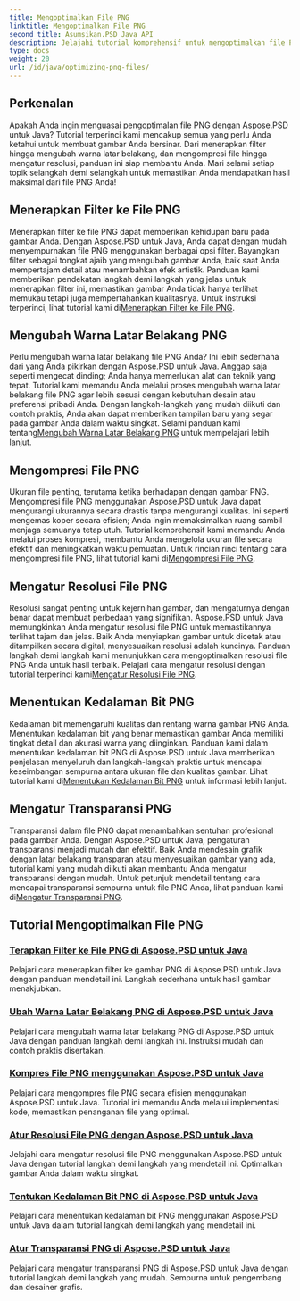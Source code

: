 ```yaml
---
title: Mengoptimalkan File PNG
linktitle: Mengoptimalkan File PNG
second_title: Asumsikan.PSD Java API
description: Jelajahi tutorial komprehensif untuk mengoptimalkan file PNG menggunakan Aspose.PSD untuk Java, yang mencakup filter, perubahan warna latar belakang, kompresi, resolusi, kedalaman bit, dan transparansi.
type: docs
weight: 20
url: /id/java/optimizing-png-files/
---
```

## Perkenalan

Apakah Anda ingin menguasai pengoptimalan file PNG dengan Aspose.PSD untuk Java? Tutorial terperinci kami mencakup semua yang perlu Anda ketahui untuk membuat gambar Anda bersinar. Dari menerapkan filter hingga mengubah warna latar belakang, dan mengompresi file hingga mengatur resolusi, panduan ini siap membantu Anda. Mari selami setiap topik selangkah demi selangkah untuk memastikan Anda mendapatkan hasil maksimal dari file PNG Anda!

## Menerapkan Filter ke File PNG

Menerapkan filter ke file PNG dapat memberikan kehidupan baru pada gambar Anda. Dengan Aspose.PSD untuk Java, Anda dapat dengan mudah menyempurnakan file PNG menggunakan berbagai opsi filter. Bayangkan filter sebagai tongkat ajaib yang mengubah gambar Anda, baik saat Anda mempertajam detail atau menambahkan efek artistik. Panduan kami memberikan pendekatan langkah demi langkah yang jelas untuk menerapkan filter ini, memastikan gambar Anda tidak hanya terlihat memukau tetapi juga mempertahankan kualitasnya. Untuk instruksi terperinci, lihat tutorial kami di[Menerapkan Filter ke File PNG](./apply-filters-png-files/).

## Mengubah Warna Latar Belakang PNG

Perlu mengubah warna latar belakang file PNG Anda? Ini lebih sederhana dari yang Anda pikirkan dengan Aspose.PSD untuk Java. Anggap saja seperti mengecat dinding; Anda hanya memerlukan alat dan teknik yang tepat. Tutorial kami memandu Anda melalui proses mengubah warna latar belakang file PNG agar lebih sesuai dengan kebutuhan desain atau preferensi pribadi Anda. Dengan langkah-langkah yang mudah diikuti dan contoh praktis, Anda akan dapat memberikan tampilan baru yang segar pada gambar Anda dalam waktu singkat. Selami panduan kami tentang[Mengubah Warna Latar Belakang PNG](./change-png-background-color/) untuk mempelajari lebih lanjut.

## Mengompresi File PNG

Ukuran file penting, terutama ketika berhadapan dengan gambar PNG. Mengompresi file PNG menggunakan Aspose.PSD untuk Java dapat mengurangi ukurannya secara drastis tanpa mengurangi kualitas. Ini seperti mengemas koper secara efisien; Anda ingin memaksimalkan ruang sambil menjaga semuanya tetap utuh. Tutorial komprehensif kami memandu Anda melalui proses kompresi, membantu Anda mengelola ukuran file secara efektif dan meningkatkan waktu pemuatan. Untuk rincian rinci tentang cara mengompresi file PNG, lihat tutorial kami di[Mengompresi File PNG](./compress-png-files/).

## Mengatur Resolusi File PNG

 Resolusi sangat penting untuk kejernihan gambar, dan mengaturnya dengan benar dapat membuat perbedaan yang signifikan. Aspose.PSD untuk Java memungkinkan Anda mengatur resolusi file PNG untuk memastikannya terlihat tajam dan jelas. Baik Anda menyiapkan gambar untuk dicetak atau ditampilkan secara digital, menyesuaikan resolusi adalah kuncinya. Panduan langkah demi langkah kami menunjukkan cara mengoptimalkan resolusi file PNG Anda untuk hasil terbaik. Pelajari cara mengatur resolusi dengan tutorial terperinci kami[Mengatur Resolusi File PNG](./set-png-file-resolution/).

## Menentukan Kedalaman Bit PNG

 Kedalaman bit memengaruhi kualitas dan rentang warna gambar PNG Anda. Menentukan kedalaman bit yang benar memastikan gambar Anda memiliki tingkat detail dan akurasi warna yang diinginkan. Panduan kami dalam menentukan kedalaman bit PNG di Aspose.PSD untuk Java memberikan penjelasan menyeluruh dan langkah-langkah praktis untuk mencapai keseimbangan sempurna antara ukuran file dan kualitas gambar. Lihat tutorial kami di[Menentukan Kedalaman Bit PNG](./specify-png-bit-depth/) untuk informasi lebih lanjut.

## Mengatur Transparansi PNG

 Transparansi dalam file PNG dapat menambahkan sentuhan profesional pada gambar Anda. Dengan Aspose.PSD untuk Java, pengaturan transparansi menjadi mudah dan efektif. Baik Anda mendesain grafik dengan latar belakang transparan atau menyesuaikan gambar yang ada, tutorial kami yang mudah diikuti akan membantu Anda mengatur transparansi dengan mudah. Untuk petunjuk mendetail tentang cara mencapai transparansi sempurna untuk file PNG Anda, lihat panduan kami di[Mengatur Transparansi PNG](./set-png-transparency/).

## Tutorial Mengoptimalkan File PNG
### [Terapkan Filter ke File PNG di Aspose.PSD untuk Java](./apply-filters-png-files/)
Pelajari cara menerapkan filter ke gambar PNG di Aspose.PSD untuk Java dengan panduan mendetail ini. Langkah sederhana untuk hasil gambar menakjubkan.
### [Ubah Warna Latar Belakang PNG di Aspose.PSD untuk Java](./change-png-background-color/)
Pelajari cara mengubah warna latar belakang PNG di Aspose.PSD untuk Java dengan panduan langkah demi langkah ini. Instruksi mudah dan contoh praktis disertakan.
### [Kompres File PNG menggunakan Aspose.PSD untuk Java](./compress-png-files/)
Pelajari cara mengompres file PNG secara efisien menggunakan Aspose.PSD untuk Java. Tutorial ini memandu Anda melalui implementasi kode, memastikan penanganan file yang optimal.
### [Atur Resolusi File PNG dengan Aspose.PSD untuk Java](./set-png-file-resolution/)
Jelajahi cara mengatur resolusi file PNG menggunakan Aspose.PSD untuk Java dengan tutorial langkah demi langkah yang mendetail ini. Optimalkan gambar Anda dalam waktu singkat.
### [Tentukan Kedalaman Bit PNG di Aspose.PSD untuk Java](./specify-png-bit-depth/)
Pelajari cara menentukan kedalaman bit PNG menggunakan Aspose.PSD untuk Java dalam tutorial langkah demi langkah yang mendetail ini.
### [Atur Transparansi PNG di Aspose.PSD untuk Java](./set-png-transparency/)
Pelajari cara mengatur transparansi PNG di Aspose.PSD untuk Java dengan tutorial langkah demi langkah yang mudah. Sempurna untuk pengembang dan desainer grafis.